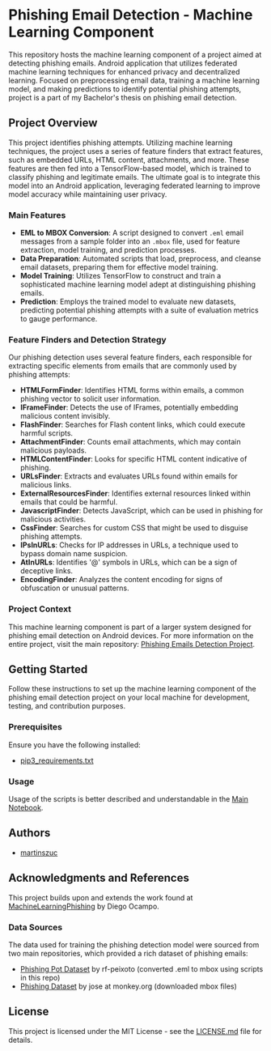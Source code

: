 # Phishing Email Detection - Machine Learning Component

This repository hosts the machine learning component of a project aimed at detecting phishing emails. Android application that utilizes federated machine learning techniques for enhanced privacy and decentralized learning. Focused on preprocessing email data, training a machine learning model, and making predictions to identify potential phishing attempts, project is a part of my Bachelor's thesis on phishing email detection.

## Project Overview

This project identifies phishing attempts. Utilizing machine learning techniques, the project uses a series of feature finders that extract features, such as embedded URLs, HTML content, attachments, and more. These features are then fed into a TensorFlow-based model, which is trained to classify phishing and legitimate emails. The ultimate goal is to integrate this model into an Android application, leveraging federated learning to improve model accuracy while maintaining user privacy.

### Main Features

- **EML to MBOX Conversion**: A script designed to convert `.eml` email messages from a sample folder into an `.mbox` file, used for feature extraction, model training, and prediction processes.
- **Data Preparation**: Automated scripts that load, preprocess, and cleanse email datasets, preparing them for effective model training.
- **Model Training**: Utilizes TensorFlow to construct and train a sophisticated machine learning model adept at distinguishing phishing emails.
- **Prediction**: Employs the trained model to evaluate new datasets, predicting potential phishing attempts with a suite of evaluation metrics to gauge performance.

### Feature Finders and Detection Strategy

Our phishing detection uses several feature finders, each responsible for extracting specific elements from emails that are commonly used by phishing attempts:

- **HTMLFormFinder**: Identifies HTML forms within emails, a common phishing vector to solicit user information.
- **IFrameFinder**: Detects the use of IFrames, potentially embedding malicious content invisibly.
- **FlashFinder**: Searches for Flash content links, which could execute harmful scripts.
- **AttachmentFinder**: Counts email attachments, which may contain malicious payloads.
- **HTMLContentFinder**: Looks for specific HTML content indicative of phishing.
- **URLsFinder**: Extracts and evaluates URLs found within emails for malicious links.
- **ExternalResourcesFinder**: Identifies external resources linked within emails that could be harmful.
- **JavascriptFinder**: Detects JavaScript, which can be used in phishing for malicious activities.
- **CssFinder**: Searches for custom CSS that might be used to disguise phishing attempts.
- **IPsInURLs**: Checks for IP addresses in URLs, a technique used to bypass domain name suspicion.
- **AtInURLs**: Identifies '@' symbols in URLs, which can be a sign of deceptive links.
- **EncodingFinder**: Analyzes the content encoding for signs of obfuscation or unusual patterns.


### Project Context

This machine learning component is part of a larger system designed for phishing email detection on Android devices. For more information on the entire project, visit the main repository: [Phishing Emails Detection Project](https://github.com/martinszuc/phishing-emails-detection).

## Getting Started

Follow these instructions to set up the machine learning component of the phishing email detection project on your local machine for development, testing, and contribution purposes.

### Prerequisites

Ensure you have the following installed:
- [pip3_requirements.txt](https://github.com/martinszuc/phishing-emails-detection-python/blob/main/pip3_requirements.txt)

### Usage
Usage of the scripts is better described and understandable in the [Main Notebook](https://github.com/martinszuc/phishing-emails-detection-python/blob/main/main.ipynb).

## Authors

-  [martinszuc](https://github.com/martinszuc)

## Acknowledgments and References

This project builds upon and extends the work found at [MachineLearningPhishing](https://github.com/diegoocampoh/MachineLearningPhishing) by Diego Ocampo.

### Data Sources

The data used for training the phishing detection model were sourced from two main repositories, which provided a rich dataset of phishing emails:

- [Phishing Pot Dataset](https://github.com/rf-peixoto/phishing_pot) by rf-peixoto (converted .eml to mbox using scripts in this repo)
- [Phishing Dataset](https://monkey.org/~jose/phishing/) by jose at monkey.org (downloaded mbox files)

## License

This project is licensed under the MIT License - see the [LICENSE.md](LICENSE.md) file for details.
